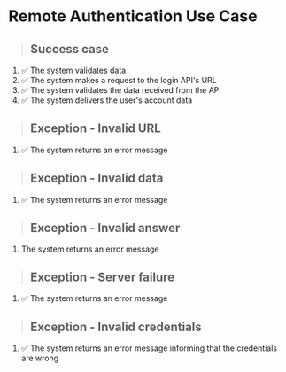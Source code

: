 # Remote Authentication Use Case

> ## Success case
1. ✅ The system validates data
2. ✅ The system makes a request to the login API's URL
3. ✅ The system validates the data received from the API
4. ✅ The system delivers the user's account data

> ## Exception - Invalid URL
1. ✅ The system returns an error message
> ## Exception - Invalid data
1. ✅ The system returns an error message
> ## Exception - Invalid answer
1. The system returns an error message
> ## Exception - Server failure
1. ✅ The system returns an error message
> ## Exception - Invalid credentials
1. ✅ The system returns an error message informing that the credentials are wrong
